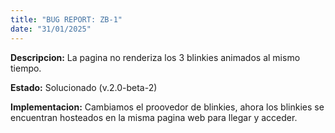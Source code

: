 ```yaml
---
title: "BUG REPORT: ZB-1"
date: "31/01/2025"
---
```


**Descripcion:** La pagina no renderiza los 3 blinkies animados al mismo tiempo.

**Estado:** Solucionado (v.2.0-beta-2)

**Implementacion:** Cambiamos el proovedor de blinkies, ahora los blinkies se encuentran hosteados en la misma pagina web para llegar y acceder.
